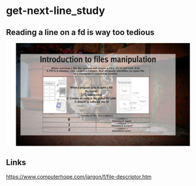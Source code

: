 # get-next-line_study

## Reading a line on a fd is way too tedious

<img src="../00-assets/gnl/00gnl.png" />

## Links

https://www.computerhope.com/jargon/f/file-descriptor.htm

